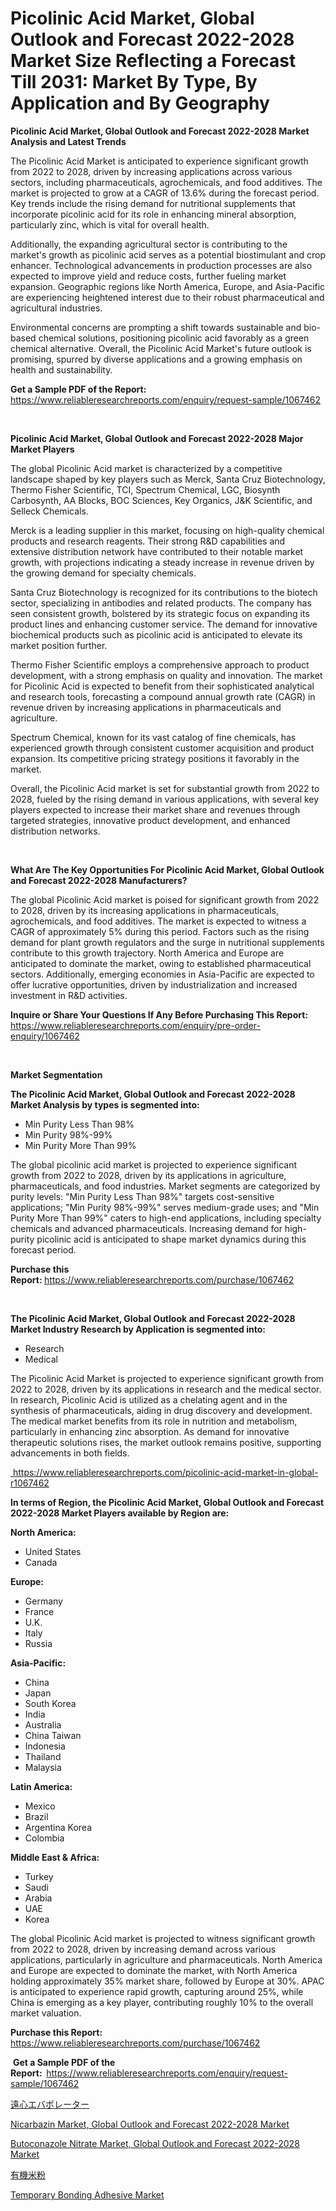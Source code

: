 <p><h1>Picolinic Acid Market, Global Outlook and Forecast 2022-2028 Market Size Reflecting a Forecast Till 2031: Market By Type, By Application and By Geography</h1></p><p><strong>Picolinic Acid Market, Global Outlook and Forecast 2022-2028 Market Analysis and Latest Trends</strong></p>
<p><p>The Picolinic Acid Market is anticipated to experience significant growth from 2022 to 2028, driven by increasing applications across various sectors, including pharmaceuticals, agrochemicals, and food additives. The market is projected to grow at a CAGR of 13.6% during the forecast period. Key trends include the rising demand for nutritional supplements that incorporate picolinic acid for its role in enhancing mineral absorption, particularly zinc, which is vital for overall health.</p><p>Additionally, the expanding agricultural sector is contributing to the market's growth as picolinic acid serves as a potential biostimulant and crop enhancer. Technological advancements in production processes are also expected to improve yield and reduce costs, further fueling market expansion. Geographic regions like North America, Europe, and Asia-Pacific are experiencing heightened interest due to their robust pharmaceutical and agricultural industries.</p><p>Environmental concerns are prompting a shift towards sustainable and bio-based chemical solutions, positioning picolinic acid favorably as a green chemical alternative. Overall, the Picolinic Acid Market's future outlook is promising, spurred by diverse applications and a growing emphasis on health and sustainability.</p></p>
<p><strong>Get a Sample PDF of the Report:&nbsp;</strong> <a href="https://www.reliableresearchreports.com/enquiry/request-sample/1067462">https://www.reliableresearchreports.com/enquiry/request-sample/1067462</a></p>
<p>&nbsp;</p>
<p><strong>Picolinic Acid Market, Global Outlook and Forecast 2022-2028 Major Market Players</strong></p>
<p><p>The global Picolinic Acid market is characterized by a competitive landscape shaped by key players such as Merck, Santa Cruz Biotechnology, Thermo Fisher Scientific, TCI, Spectrum Chemical, LGC, Biosynth Carbosynth, AA Blocks, BOC Sciences, Key Organics, J&K Scientific, and Selleck Chemicals. </p><p>Merck is a leading supplier in this market, focusing on high-quality chemical products and research reagents. Their strong R&D capabilities and extensive distribution network have contributed to their notable market growth, with projections indicating a steady increase in revenue driven by the growing demand for specialty chemicals.</p><p>Santa Cruz Biotechnology is recognized for its contributions to the biotech sector, specializing in antibodies and related products. The company has seen consistent growth, bolstered by its strategic focus on expanding its product lines and enhancing customer service. The demand for innovative biochemical products such as picolinic acid is anticipated to elevate its market position further.</p><p>Thermo Fisher Scientific employs a comprehensive approach to product development, with a strong emphasis on quality and innovation. The market for Picolinic Acid is expected to benefit from their sophisticated analytical and research tools, forecasting a compound annual growth rate (CAGR) in revenue driven by increasing applications in pharmaceuticals and agriculture.</p><p>Spectrum Chemical, known for its vast catalog of fine chemicals, has experienced growth through consistent customer acquisition and product expansion. Its competitive pricing strategy positions it favorably in the market.</p><p>Overall, the Picolinic Acid market is set for substantial growth from 2022 to 2028, fueled by the rising demand in various applications, with several key players expected to increase their market share and revenues through targeted strategies, innovative product development, and enhanced distribution networks.</p></p>
<p>&nbsp;</p>
<p><strong>What Are The Key Opportunities For Picolinic Acid Market, Global Outlook and Forecast 2022-2028 Manufacturers?</strong></p>
<p><p>The global Picolinic Acid market is poised for significant growth from 2022 to 2028, driven by its increasing applications in pharmaceuticals, agrochemicals, and food additives. The market is expected to witness a CAGR of approximately 5% during this period. Factors such as the rising demand for plant growth regulators and the surge in nutritional supplements contribute to this growth trajectory. North America and Europe are anticipated to dominate the market, owing to established pharmaceutical sectors. Additionally, emerging economies in Asia-Pacific are expected to offer lucrative opportunities, driven by industrialization and increased investment in R&D activities.</p></p>
<p><strong>Inquire or Share Your Questions If Any Before Purchasing This Report:</strong> <a href="https://www.reliableresearchreports.com/enquiry/pre-order-enquiry/1067462">https://www.reliableresearchreports.com/enquiry/pre-order-enquiry/1067462</a></p>
<p>&nbsp;</p>
<p><strong>Market Segmentation</strong></p>
<p><strong>The Picolinic Acid Market, Global Outlook and Forecast 2022-2028 Market Analysis by types is segmented into:</strong></p>
<p><ul><li>Min Purity Less Than 98%</li><li>Min Purity 98%-99%</li><li>Min Purity More Than 99%</li></ul></p>
<p><p>The global picolinic acid market is projected to experience significant growth from 2022 to 2028, driven by its applications in agriculture, pharmaceuticals, and food industries. Market segments are categorized by purity levels: "Min Purity Less Than 98%" targets cost-sensitive applications; "Min Purity 98%-99%" serves medium-grade uses; and "Min Purity More Than 99%" caters to high-end applications, including specialty chemicals and advanced pharmaceuticals. Increasing demand for high-purity picolinic acid is anticipated to shape market dynamics during this forecast period.</p></p>
<p><strong>Purchase this Report:&nbsp;</strong><a href="https://www.reliableresearchreports.com/purchase/1067462">https://www.reliableresearchreports.com/purchase/1067462</a></p>
<p>&nbsp;</p>
<p><strong>The Picolinic Acid Market, Global Outlook and Forecast 2022-2028 Market Industry Research by Application is segmented into:</strong></p>
<p><ul><li>Research</li><li>Medical</li></ul></p>
<p><p>The Picolinic Acid Market is projected to experience significant growth from 2022 to 2028, driven by its applications in research and the medical sector. In research, Picolinic Acid is utilized as a chelating agent and in the synthesis of pharmaceuticals, aiding in drug discovery and development. The medical market benefits from its role in nutrition and metabolism, particularly in enhancing zinc absorption. As demand for innovative therapeutic solutions rises, the market outlook remains positive, supporting advancements in both fields.</p></p>
<p><a href="https://www.reliableresearchreports.com/picolinic-acid-market-in-global-r1067462">&nbsp;https://www.reliableresearchreports.com/picolinic-acid-market-in-global-r1067462</a></p>
<p><strong>In terms of Region, the Picolinic Acid Market, Global Outlook and Forecast 2022-2028 Market Players available by Region are:</strong></p>
<p>
    <p> <strong> North America: </strong>
        <ul>
            <li>United States</li>
            <li>Canada</li>
        </ul>
        </p> 
    <p> <strong> Europe: </strong>
        <ul>
            <li>Germany</li>
            <li>France</li>
            <li>U.K.</li>
            <li>Italy</li>
            <li>Russia</li>
        </ul>
        </p> 
    <p> <strong> Asia-Pacific: </strong>
        <ul>
            <li>China</li>
            <li>Japan</li>
            <li>South Korea</li>
            <li>India</li>
            <li>Australia</li>
            <li>China Taiwan</li>
            <li>Indonesia</li>
            <li>Thailand</li>
            <li>Malaysia</li>
        </ul>
        </p> 
    <p> <strong> Latin America: </strong>
        <ul>
            <li>Mexico</li>
            <li>Brazil</li>
            <li>Argentina Korea</li>
            <li>Colombia</li>
        </ul>
        </p> 
    <p> <strong> Middle East & Africa: </strong>
        <ul>
            <li>Turkey</li>
            <li>Saudi</li>
            <li>Arabia</li>
            <li>UAE</li>
            <li>Korea</li>
        </ul>
    </p>
    </p>
<p><p>The global Picolinic Acid market is projected to witness significant growth from 2022 to 2028, driven by increasing demand across various applications, particularly in agriculture and pharmaceuticals. North America and Europe are expected to dominate the market, with North America holding approximately 35% market share, followed by Europe at 30%. APAC is anticipated to experience rapid growth, capturing around 25%, while China is emerging as a key player, contributing roughly 10% to the overall market valuation.</p></p>
<p><strong>Purchase this Report: </strong><a href="https://www.reliableresearchreports.com/purchase/1067462">https://www.reliableresearchreports.com/purchase/1067462</a></p>
<p>&nbsp;<strong>Get a Sample PDF of the Report:&nbsp;&nbsp;</strong><a href="https://www.reliableresearchreports.com/enquiry/request-sample/1067462">https://www.reliableresearchreports.com/enquiry/request-sample/1067462</a></p>
<p><strong></strong></p>
<p><p><a href="https://medium.com/@anabellewintheiser/%E9%81%A0%E5%BF%83%E8%92%B8%E7%99%BA%E5%99%A8%E5%B8%82%E5%A0%B4%E3%81%AE%E5%8B%95%E5%90%91%E3%81%A8%E6%88%90%E9%95%B7%E8%A6%81%E5%9B%A0%E3%82%92%E5%88%86%E6%9E%90%E3%81%97-2024%E5%B9%B4%E3%81%8B%E3%82%892031%E5%B9%B4%E3%81%BE%E3%81%A7%E3%81%AE%E4%BA%88%E6%B8%AC%E3%82%92%E8%A1%8C%E3%81%84%E3%81%BE%E3%81%99-38f76f009999">遠心エバポレーター</a></p><p><a href="https://github.com/gulaimolin/Market-Research-Report-List-6/blob/main/nicarbazin-market-global-outlook-and-forecast-2022-2028-market.md">Nicarbazin Market, Global Outlook and Forecast 2022-2028 Market</a></p><p><a href="https://github.com/mauripalmi/Market-Research-Report-List-5/blob/main/butoconazole-nitrate-market-global-outlook-and-forecast-2022-2028-market.md">Butoconazole Nitrate Market, Global Outlook and Forecast 2022-2028 Market</a></p><p><a href="https://medium.com/@anabellewintheiser/%E5%9C%B0%E7%90%83%E8%A6%8F%E6%A8%A1%E3%81%A7%E3%81%AE%E3%82%AA%E3%83%BC%E3%82%AC%E3%83%8B%E3%83%83%E3%82%AF%E7%B1%B3%E7%B2%89%E5%B8%82%E5%A0%B4%E3%82%BB%E3%82%AF%E3%82%BF%E3%83%BC-%E7%A8%AE%E9%A1%9E-%E3%82%A2%E3%83%97%E3%83%AA%E3%82%B1%E3%83%BC%E3%82%B7%E3%83%A7%E3%83%B3-%E5%B8%82%E5%A0%B4%E3%83%97%E3%83%AC%E3%83%BC%E3%83%A4%E3%83%BC%E3%81%AE%E6%88%A6%E7%95%A5-%E5%9C%B0%E5%9F%9F%E5%88%A5%E6%88%90%E9%95%B7%E3%81%AE%E6%B4%9E%E5%AF%9F-%E3%81%8A%E3%82%88%E3%81%B3%E5%B0%86%E6%9D%A5%E3%81%AE%E4%BA%88%E6%B8%AC-2024%E5%B9%B4-2031%E5%B9%B4-7b8e49ae055a">有機米粉</a></p><p><a href="https://www.linkedin.com/pulse/temporary-bonding-adhesive-market-size-segmentation-trends-cwxpe?trackingId=zvdLrbEFTZSsTLienQAbLA%3D%3D">Temporary Bonding Adhesive Market</a></p></p>